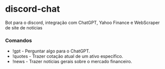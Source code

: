 # discord-chat

Bot para o discord, integração com ChatGPT, Yahoo Finance e WebScraper de site de notícias

### Comandos

- !gpt - Perguntar algo para o ChatGPT.
- !quotes - Trazer cotação atual de um ativo específico.
- !news - Trazer notícias gerais sobre o mercado financeiro.
